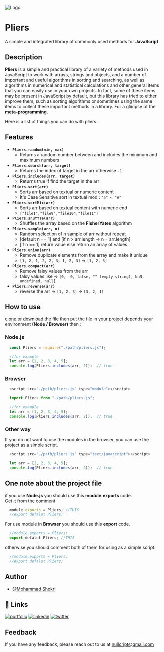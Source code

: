 
![Logo](https://i.ibb.co/TBD1xMn/pliers-Logo.png)


# Pliers

A simple and integrated library of commonly used methods for **JavaScript**


## Description

**Pliers** is a simple and practical library of a variety of methods used in JavaScript to work with arrays, strings and objects, and a number of important and useful algorithms in sorting and searching, as well as algorithms in numerical and statistical calculations and other general items that you can easily use in your own projects.
In fact, some of these items may be present in JavaScript by default, but this library has tried to either improve them, such as sorting algorithms or sometimes using the same items to collect these important methods in a library. For a glimpse of the **meta-programming**.

Here is a list of things you can do with pliers.


## Features

- **`Pliers.random(min, max)`**
    - Returns a random number between and includes the minimum and maximum numbers
- **`Pliers.search(arr, target)`**
    - Returns the index of target in the arr otherwise `-1`
- **`Pliers.includes(arr, target)`**
    - Returns true if find the target in the arr
- **`Pliers.sort(arr)`**
    - Sorts arr based on textual or numeric content
    - It's Case Sensitive sort in textual mod : `"a" < "A"`
- **`Pliers.sortMix(arr)`**
    - Sorts arr based on textual content with numeric end
    - `["file1","file9","file10","file11"]`
- **`Pliers.shuffle(arr)`**
    - Shuffles the array based on the **FisherYates** algorithm
- **`Pliers.sample(arr, n)`**
    - Random selection of n sample of arr without repeat 
    - [default n == 1] and [if n > arr.length => n = arr.length]
    - [if n == 1] return value else return an array of values
- **`Pliers.union(arr)`**
    - Remove duplicate elements from the array and make it unique
    - `[1, 2, 1, 2, 2, 3, 1, 2, 3]` => `[1, 2, 3]`
- **`Pliers.compact(arr)`**
    - Remove falsy values from the arr 
    - falsy values like => `[0, -0, false, "" (empty string), NaN, undefined, null]`
- **`Pliers.reverse(arr)`**
    - reverse the arr => `[1, 2, 3]` => `[3, 2, 1]`


## How to use

[clone or download](https://github.com/nullcript/pliers) the file then
put the file in your project depends your environment  **(Node / Browser)**
then :

### Node.js

```javascript
  const Pliers = require("./path/pliers.js");

  //for example
  let arr = [1, 2, 3, 4, 5];
  console.log(Pliers.includes(arr, 2));  // true
```


### Browser

```javascript
  <script src="./path/pliers.js" type="module"></script>
```


```javascript
  import Pliers from "./path/pliers.js";

  //for example
  let arr = [1, 2, 3, 4, 5];
  console.log(Pliers.includes(arr, 2));  // true
```

### Other way
If you do not want to use the modules in the browser, you can use the project as a simple script.

```javascript
  <script src="./path/pliers.js" type="text/javascript"></script>
```

```javascript
  let arr = [1, 2, 3, 4, 5];
  console.log(Pliers.includes(arr, 2));  // true
```


## One note about the project file

if you use **Node.js** you should use this **module.exports** code.  
Get it from the comment

```javascript
  module.exports = Pliers; //THIS
  //export defalut Pliers;
```

For use module in **Browser** you should use this **export** code.

```javascript
  //module.exports = Pliers;
  export defalut Pliers; //THIS
```
otherwise you should comment both of them for using as a simple script.

```javascript
  //module.exports = Pliers;
  //export defalut Pliers;
```

## Author

- [@Mohammad Shokri](https://www.github.com/nullcript)


## 🔗 Links
[![portfolio](https://img.shields.io/badge/my_portfolio-000?style=for-the-badge&logo=ko-fi&logoColor=white)](https://github.com/nullcript)
[![linkedin](https://img.shields.io/badge/linkedin-0A66C2?style=for-the-badge&logo=linkedin&logoColor=white)](https://www.linkedin.com/in/nullcript)
[![twitter](https://img.shields.io/badge/twitter-1DA1F2?style=for-the-badge&logo=twitter&logoColor=white)](https://twitter.com/nullcript)


## Feedback

If you have any feedback, please reach out to us at nullcript@gmail.com

